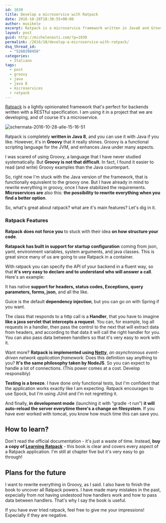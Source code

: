 ```yaml
---
id: 1030
title: Develop a microservice with Ratpack
date: 2016-10-28T18:30:55+00:00
author: musikele
excerpt: Ratpack is a microservice framework written in Java8 and Groovy. It really helps to write applications with complex requirements.
layout: post
guid: http://michelenasti.com/?p=1030
permalink: /2016/10/develop-a-microservice-with-ratpack/
dsq_thread_id:
  - "5260298458"
categories:
  - Italiano
tags:
  - post
  - groovy
  - java
  - java 8
  - microservices
  - ratpack
---
```

[Ratpack](https://ratpack.io) is a lightly opinionated framework that's perfect for backends written with a RESTful specification. I am using it in a project that we are developing, and of course it's a microservice.

<img class="wp-image-1122 aligncenter" src="https://i1.wp.com/michelenasti.com/wp-content/uploads/2016/10/Schermata-2016-10-28-alle-15.16.51.png?resize=551%2C205" alt="schermata-2016-10-28-alle-15-16-51" srcset="https://i1.wp.com/michelenasti.com/wp-content/uploads/2016/10/Schermata-2016-10-28-alle-15.16.51.png?w=551 551w, https://i1.wp.com/michelenasti.com/wp-content/uploads/2016/10/Schermata-2016-10-28-alle-15.16.51.png?resize=300%2C112 300w" sizes="(max-width: 551px) 100vw, 551px" data-recalc-dims="1" />

Ratpack is completely **written in Java 8**, and you can use it with Java if you like. However, it's in **Groovy** that it really shines. Groovy is a functional scripting language for the JVM, and enhances Java under many aspects.

I was scared of using Groovy, a language that I have never studied systematically. But **Groovy is not that difficult**. In fact, I found it easier to read (and write) Groovy examples than the Java counterpart.

So, right now I'm stuck with the Java version of the framework, that is functionally equivalent to the groovy one. But I have already in mind to rewrite everything in groovy, once I have stabilized the requirements. **Microservices are** also this: **the possibility to rewrite everything when you find a better option**.

So, what's great about ratpack? what are it's main features? Let's dig in it.

### Ratpack Features

**Ratpack** **does not force you** to stuck with their idea **on how structure your code**.

**Ratapack has built in support for startup configuration** coming from json, yaml, environment variables, system arguments, and java classes. This is great since many of us are going to use Ratpack in a container.

With ratpack you can specify the API of your backend in a fluent way, so that **it's very easy to declare and to understand who will answer a call**. Here's an example:

<div class="gist-oembed" data-gist="musikele/0a32762eddc82d1de801e66029dcdb07.json">
</div>

It has native **support for headers, status codes, Exceptions, query parameters, forms, json**, and all the like.

Guice is the default **dependency injection**, but you can go on with Spring if you want.

The class that responds to a http call is a **Handler**, that you have to imagine **like a java servlet that intercepts a request**.  You can, for example, log all requests in a handler, then pass the control to the next that will extract data from headers, and according to that data it will call the right handler for you. You can also pass data between handlers so that it's very easy to work with it.

Want more? **Ratpack is implemented using [Netty](http://netty.io)**, <span class="s1"><i>an asynchronous event-driven network application framework. </i>Does this definition say anything to you? <strong>It's the same philosophy taken by NodeJS</strong>. So you can expect to handle a lot of connections. (This power comes at a cost. Develop responsibly)</span>

**Testing is a breeze**. I have done only functional tests, but I'm confident that the application works exactly like I am expecting. Ratpack encourages to use Spock, but I'm using JUnit and I'm not regretting it.

And finally, **in development mode** (launching it with &#8220;gradle -t run&#8221;) **it will auto-reload the server everytime there's a change on filesystem**. If you have ever worked with tomcat, you know how much time this can save you.

## How to learn?

Don't read the official documentation - it's just a waste of time. Instead, **buy a copy of [Learning Ratpack](http://shop.oreilly.com/product/0636920037545.do)** - this book is clear and covers every aspect of a Ratpack application. I'm still at chapter five but it's very easy to go through!

## Plans for the future

I want to rewrite everything in Groovy, as I said. I also have to finish the book to uncover all Ratpack powers. I have made many mistakes in the past, expecially from not having undestood how handlers work and how to pass data between handlers. That's why I say the book is useful.

If you have ever tried ratpack, feel free to give me your impressions! Expecially if they are negative.